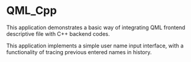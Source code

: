 # QML_Cpp
This application demonstrates a basic way of integrating QML frontend descriptive file with C++ 
backend codes.

This application implements a simple user name input interface, with a functionality of tracing 
previous entered names in history.